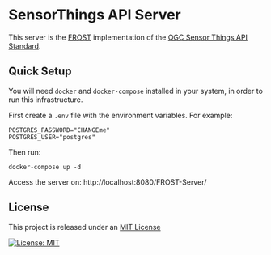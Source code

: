 # SensorThings API Server

This server is the [FROST](https://fraunhoferiosb.github.io/FROST-Server/deployment/docker.html) implementation of the [OGC Sensor Things API Standard](https://docs.ogc.org/is/18-088/18-088.html).

## Quick Setup

You will need `docker` and `docker-compose` installed in your system, in order to run this infrastructure. 

First create a `.env` file with the environment variables. For example:

```
POSTGRES_PASSWORD="CHANGEme"
POSTGRES_USER="postgres"
```

Then run:

```
docker-compose up -d
```

Access the server on:
http://localhost:8080/FROST-Server/

## License

This project is released under an [MIT License](./LICENSE)

[![License: MIT](https://img.shields.io/badge/License-MIT-yellow.svg)](https://opensource.org/licenses/MIT)